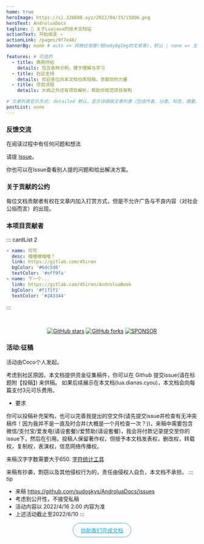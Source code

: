 ```yaml
---
home: true
heroImage: https://s1.328888.xyz/2022/04/15/i5DQk.png
heroText: AndroluaDocs
tagline: 🚀 关于Luajava的技术文档站
actionText: 开始阅读 →
actionLink: /pages/9f7e48/
bannerBg: none # auto => 网格纹背景(有bodyBgImg时无背景)，默认 | none => 无 | '大图地址' | background: 自定义背景样式       提示：如发现文本颜色不适应你的背景时可以到palette.styl修改$bannerTextColor变量

features: # 可选的
  - title: 典例供给
    details: 包含各种示例，便于理解与学习
  - title: 社区支持
    details: 欢迎各位向本文档仓库投稿，贡献你的力量
  - title: 项目流程
    details: 大纲之外还有项目解析，帮助你规范项目架构

# 文章列表显示方式: detailed 默认，显示详细版文章列表（包括作者、分类、标签、摘要、分页等）| simple => 显示简约版文章列表（仅标题和日期）| none 不显示文章列表
postList: none
---
```



### 反馈交流

在阅读过程中有任何问题和想法

请提 [Issue](https://github.com/sudoskys/AndroluaDocs/issues)。

你也可以在Issue查看别人提的问题和给出解决方案。

### 关于贡献的公约

每位文档贡献者有权在文章内加入打赏方式，但是不允许广告与不良内容（对社会公俗而言）的出现。

### 本项目贡献者

::: cardList 2
```yaml
- name: 可可
  desc: 喵喵喵喵喵？
  link: https://gitlab.com/45iron
  bgColor: '#6dc5d6'
  textColor: '#eff9fa'
- name: 下一个...
  link: https://gitlab.com/45iron/AndroluaBook
  bgColor: '#f1f1f1'
  textColor: '#2A3344'
```
:::

<br/>
<p align="center">
  <a href="https://github.com/sudoskys/AndroluaDocs" target="_blank"><img src='https://img.shields.io/github/stars/sudoskys/AndroluaDocs' alt='GitHub stars' class="no-zoom"></a>
  <a href="https://github.com/sudoskys/AndroluaDocs" target="_blank"><img src='https://img.shields.io/github/forks/sudoskys/AndroluaDocs' alt='GitHub forks' class="no-zoom"></a>
  <a href="https://azz.net/ly233"><img src="https://img.shields.io/badge/Sponsor-Alipay-ff69b4" alt="SPONSOR"
class="no-zoom"></a>
</p>


### 活动:征稿

活动由Coco个人发起。

考虑到社区原因，本文档提供资金征集稿件，你可以在 Github 提交issue(请在标题附【投稿】) 来供稿。
如果后续展示在本文档(lua.dianas.cyou)，本文档会向每篇支付3元可乐费用。

- 要求

你可以投稿补充架构，也可以完善我提出的空文件(请先提交issue并检查有无冲突稿件！因为我并不是一直及时合并(大概是一个月检查一次？))，来稿中需要包含微信/支付宝/爱发电(请设套餐)/爱赞助(请设套餐)，我会将付款记录提交至你的issue下，然后在引用。投稿人保留著作权，但授予本文档发表权，删改权，转载权，复制权，表演权，信息网络传播权。

来稿汉字字数需要大于650.
[字符统计工具](https://eteste.com/)

来稿有抄袭，剽窃以及其他侵权行为的，责任由侵权人自负，本文档不承担。
::: tip
- 来稿 https://github.com/sudoskys/AndroluaDocs/issues
- 考虑到公开性，不接受私稿
- 活动内容以 2022/4/16 2:00 内容为准
- 上述活动截止至2022/6/10
:::


<p align="center">
  <a class="become-sponsor" href="https://github.com/sudoskys/AndroluaDocs">协助我们完成文档</a>
</p>

<style>
.become-sponsor{
  padding: 8px 20px;
  display: inline-block;
  color: #11a8cd;
  border-radius: 30px;
  box-sizing: border-box;
  border: 1px solid #11a8cd;
}
</style>

<!--
## 🎖特别用户
::: cardList 2
```yaml
- name: OpenHarmony
  desc: 开放原子开源基金会
  link: https://docs.openharmony.cn/pages/000000/
  bgColor: '#f1f1f1'
  textColor: '#2A3344'
- name: MyBatis-Plus官网
  desc: 🚀为简化开发而生
  link: https://baomidou.com/
  bgColor: '#f1f1f1'
  textColor: '#2A3344'
- name: Deepin 社区
  desc: Deepin 应用开发技术分享、DTK开发经验等
  link: https://docs.deepin.org
  bgColor: '#f1f1f1'
  textColor: '#2A3344'
- name: VForm官网
  desc: 低代码表单优选方案，拖拽式设计，一键生成源码
  link: http://www.vform666.com
  bgColor: '#f1f1f1'
  textColor: '#2A3344'
```
:::
 -->



<!-- Happy new year -->
<!-- <br/><br/>
<div class="container-happy">
  <div>
    <span>Happy</span>
    <span>Wish</span>
  </div>
    <div>
    <span>New</span>
    <span>You</span>
  </div>
  <footer>
      <div>
    <span>Year</span>
    <span>Luck</span>
  </div>
  <div>
    <span>2022</span>
    <span>Tomorrow</span>
  </div>
  </footer>
</div>

<style>
.container-happy {
  font-size: 18px;
  font-family: Times New Roman;
  perspective: 35rem;
  width: 100%;
  margin: 0 auto;
  color: tomato;
  opacity: 0.8;
}

.container-happy footer {
  perspective: 35rem;
  transform: translateY(-1.4rem);
}

.container-happy div {
  font-size: 5rem;
  height: 6rem;
  overflow: hidden;
  text-transform: uppercase;

}

.container-happy div>span {
  display: block;
  height: 6rem;
  padding: 0 1rem;
  font-weight: bold;
  letter-spacing: .2rem;
  text-align: center;
  transition: .3s;
}

.container-happy:hover div>span {
  transform: translateY(-100%);
}

.container-happy div:nth-child(odd) {
  background-color: #EBFCFF;
  transform: rotateX(30deg);
}

.container-happy div:nth-child(even) {
  background-color: #E6F4F1;
  transform: translateY(-.6rem) rotateX(-30deg);
}
</style> -->



